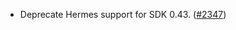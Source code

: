 - Deprecate Hermes support for SDK 0.43.
  ([#2347](https://github.com/informalsystems/hermes/issues/2347))
